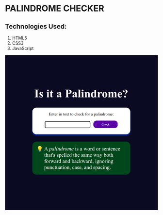 # PALINDROME CHECKER

## Technologies Used:

1. HTML5
2. CSS3
3. JavaScript


![preview](img/app-preview.png)